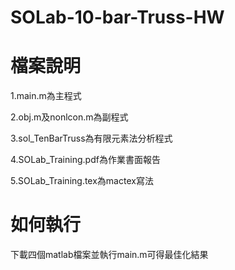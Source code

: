 # SOLab-10-bar-Truss-HW
# 檔案說明
1.main.m為主程式

2.obj.m及nonlcon.m為副程式

3.sol_TenBarTruss為有限元素法分析程式

4.SOLab_Training.pdf為作業書面報告

5.SOLab_Training.tex為mactex寫法

# 如何執行
下載四個matlab檔案並執行main.m可得最佳化結果
